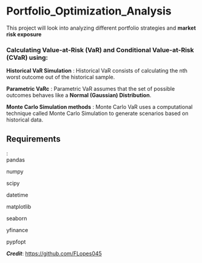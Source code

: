 # Portfolio_Optimization_Analysis
This project will look into analyzing different portfolio strategies and **market risk exposure**


### Calculating Value-at-Risk (VaR) and Conditional Value-at-Risk (CVaR) using:

**Historical VaR Simulation**
: Historical VaR consists of calculating the nth worst outcome out of the historical sample.

**Parametric VaRc**
: Parametric VaR assumes that the set of possible outcomes behaves like a **Normal (Gaussian) Distribution**.

**Monte Carlo Simulation methods**
: Monte Carlo VaR uses a computational technique called Monte Carlo Simulation to generate scenarios based on historical data.

**Requirements**
------------------------------------------
:  
pandas

numpy

scipy

datetime

matplotlib

seaborn

yfinance

pypfopt

***Credit***: https://github.com/FLopes045
